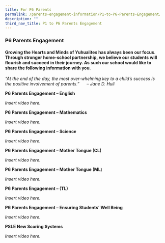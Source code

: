 ```yaml
---
title: For P6 Parents
permalink: /parents-engagement-information/P1-to-P6-Parents-Engagement/P6
description: ""
third_nav_title: P1 to P6 Parents Engagement
---
```

### P6 Parents Engagement

#### Growing the Hearts and Minds of Yuhualites has always been our focus. Through stronger home-school partnership, we believe our students will flourish and succeed in their journey. As such our school would like to share the following information with you.


_“At the end of the day, the most over-whelming key to a child’s success is the positive involvement of parents.”      – Jane D. Hull_

**P6 Parents Engagement – English**

*Insert video here.*

**P6 Parents Engagement – Mathematics**

*Insert video here.*

**P6 Parents Engagement – Science**

*Insert video here.*

**P6 Parents Engagement – Mother Tongue (CL)**

*Insert video here.*

**P6 Parents Engagement – Mother Tongue (ML**)

*Insert video here.*

**P6 Parents Engagement – (TL)**

*Insert video here.*

**P6 Parents Engagement – Ensuring Students’ Well Being**

*Insert video here.*

**PSLE New Scoring Systems**

*Insert video here.*